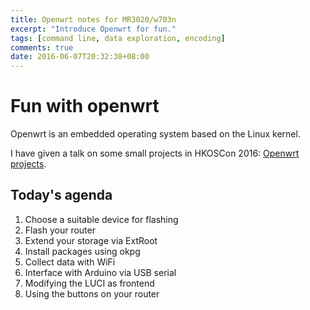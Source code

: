 ```yaml
---
title: Openwrt notes for MR3020/w703n
excerpt: "Introduce Openwrt for fun."
tags: [command line, data exploration, encoding]
comments: true
date: 2016-06-07T20:32:38+08:00
---
```


# Fun with openwrt

Openwrt is an embedded operating system based on the Linux kernel.

I have given a talk on some small projects in HKOSCon 2016:
[Openwrt projects](https://github.com/christlc/open-source-conf-hk2016).

## Today's agenda

1. Choose a suitable device for flashing
2. Flash your router
3. Extend your storage via ExtRoot
3. Install packages using okpg
4. Collect data with WiFi
4. Interface with Arduino via USB serial
5. Modifying the LUCI as frontend
6. Using the buttons on your router
